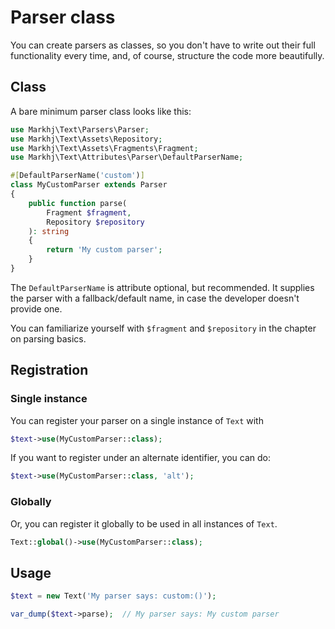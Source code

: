 # Parser class

You can create parsers as classes, so you don't have to write out their full functionality every time, and, of course, structure the code more beautifully.

## Class
A bare minimum parser class looks like this:

```php
use Markhj\Text\Parsers\Parser;
use Markhj\Text\Assets\Repository;
use Markhj\Text\Assets\Fragments\Fragment;
use Markhj\Text\Attributes\Parser\DefaultParserName;

#[DefaultParserName('custom')]
class MyCustomParser extends Parser
{
	public function parse(
		Fragment $fragment,
		Repository $repository
	): string
	{
		return 'My custom parser';
	}
}
```

The `DefaultParserName` is attribute optional, but recommended. It supplies the parser with a fallback/default name, in case the developer doesn't provide one.

You can familiarize yourself with `$fragment` and `$repository` in the chapter on parsing basics.

## Registration
### Single instance
You can register your parser on a single instance of `Text` with
```php
$text->use(MyCustomParser::class);
```

If you want to register under an alternate identifier, you can do:
```php
$text->use(MyCustomParser::class, 'alt');
```

### Globally
Or, you can register it globally to be used in all instances of `Text`.
```php
Text::global()->use(MyCustomParser::class);
```

## Usage
```php
$text = new Text('My parser says: custom:()');

var_dump($text->parse);  // My parser says: My custom parser
```